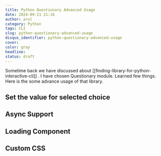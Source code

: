```yaml
---
title: Python Questionary Advanced Usage
date: 2024-09-21 21:16
author: arul
category: Python
tags: CLI
slug: python-questionary-advanced-usage
disqus_identifier: python-questionary-advanced-usage
cover: 
color: gray
headline: 
status: draft
---
```

Sometime back we have discussed about [[finding-library-for-python-interactive-cli]] . I have chosen Questionary module. Learned few things. Here is the some advance usage of that library. 

## Set the value for selected choice


## Async Support

## Loading Component


## Custom CSS